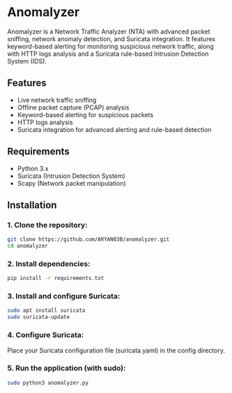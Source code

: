 # Anomalyzer

Anomalyzer is a Network Traffic Analyzer (NTA) with advanced packet sniffing, network anomaly detection, and Suricata integration. It features keyword-based alerting for monitoring suspicious network traffic, along with HTTP logs analysis and a Suricata rule-based Intrusion Detection System (IDS).

## Features
- Live network traffic sniffing
- Offline packet capture (PCAP) analysis
- Keyword-based alerting for suspicious packets
- HTTP logs analysis
- Suricata integration for advanced alerting and rule-based detection

## Requirements
- Python 3.x
- Suricata (Intrusion Detection System)
- Scapy (Network packet manipulation)

## Installation
### 1. Clone the repository:
```bash
git clone https://github.com/ARYAN03B/anomalyzer.git
cd anomalyzer
```
### 2. Install dependencies:
```bash
pip install -r requirements.txt
```
### 3. Install and configure Suricata:
```bash
sudo apt install suricata
sudo suricata-update
```
### 4. Configure Suricata:
Place your Suricata configuration file (suricata.yaml) in the config directory.

### 5. Run the application (with sudo):
```bash
sudo python3 anomalyzer.py
```
